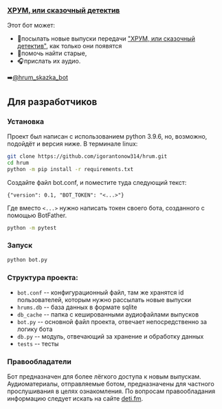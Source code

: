 ### [ХРУМ, или сказочный детектив](https://www.youtube.com/playlist?list=PL2zdSUwWeOXoyBALahvSq_DsxAFWjHAdB)

Этот бот может:

- 👀посылать новые выпуски передачи ["ХРУМ, или сказочный детектив"](https://www.youtube.com/playlist?list=PL2zdSUwWeOXoyBALahvSq_DsxAFWjHAdB), как только они появятся
- 🔎помочь найти старые, 
- 🎧прислать их аудио.

➡️[@hrum_skazka_bot](https://t.me/hrum_skazka_bot)


## Для разработчиков

### Установка

Проект был написан с использованием python 3.9.6, но, возможно, подойдёт и версия ниже.
В терминале linux:
```bash
git clone https://github.com/igorantonow314/hrum.git
cd hrum
python -m pip install -r requirements.txt
```

Создайте файл bot.conf, и поместите туда следующий текст:

```
{"version": 0.1, "BOT_TOKEN": "<...>"}
```

Где вместо `<...>` нужно написать токен своего бота, созданного с помощью BotFather.

```bash
python -m pytest
```

### Запуск

```bash
python bot.py
```

### Структура проекта:

- `bot.conf` -- конфигурационный файл, там же хранятся id пользователей, которым нужно рассылать новые выпуски
- `hrums.db` -- база данных в формате sqlite
- `db_cache` -- папка с кешированными аудиофайлами выпусков
- `bot.py` -- основной файл проекта, отвечает непосредственно за логику бота
- `db.py` -- модуль, отвечающий за хранение и обработку данных
- `tests` -- тесты


### Правообладатели
Бот предназначен для более лёгкого доступа к новым выпускам. Аудиоматериалы, отправляемые ботом, предназначены для частного прослушивания в целях ознакомления. По вопросам правообладания информацию следует искать на сайте [deti.fm](https://deti.fm/).
